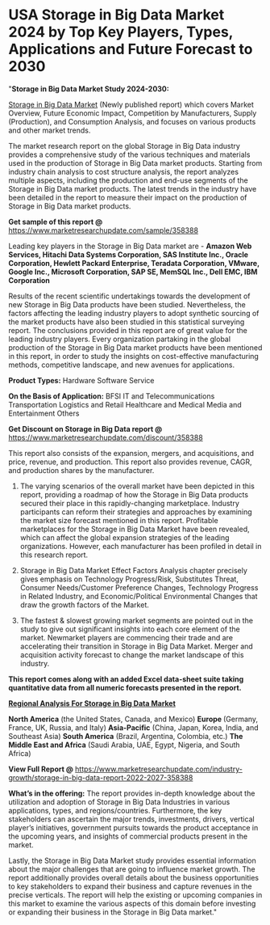 # USA Storage in Big Data Market 2024 by Top Key Players, Types, Applications and Future Forecast to 2030
"<strong>Storage in Big Data Market Study 2024-2030:</strong>

<a href=https://www.marketresearchupdate.com/sample/358388>Storage in Big Data Market</a> (Newly published report) which covers Market Overview, Future Economic Impact, Competition by Manufacturers, Supply (Production), and Consumption Analysis, and focuses on various products and other market trends.

The market research report on the global Storage in Big Data industry provides a comprehensive study of the various techniques and materials used in the production of Storage in Big Data market products. Starting from industry chain analysis to cost structure analysis, the report analyzes multiple aspects, including the production and end-use segments of the Storage in Big Data market products. The latest trends in the industry have been detailed in the report to measure their impact on the production of Storage in Big Data market products.

<strong>Get sample of this report @</strong> <a href=https://www.marketresearchupdate.com/sample/358388>https://www.marketresearchupdate.com/sample/358388</a>

Leading key players in the Storage in Big Data market are -
<strong>Amazon Web Services, Hitachi Data Systems Corporation, SAS Institute Inc., Oracle Corporation, Hewlett Packard Enterprise, Teradata Corporation, VMware, Google Inc., Microsoft Corporation, SAP SE, MemSQL Inc., Dell EMC, IBM Corporation</strong>

Results of the recent scientific undertakings towards the development of new Storage in Big Data products have been studied. Nevertheless, the factors affecting the leading industry players to adopt synthetic sourcing of the market products have also been studied in this statistical surveying report. The conclusions provided in this report are of great value for the leading industry players. Every organization partaking in the global production of the Storage in Big Data market products have been mentioned in this report, in order to study the insights on cost-effective manufacturing methods, competitive landscape, and new avenues for applications.

<strong>Product Types:</strong>
Hardware
Software
Service

<strong>On the Basis of Application:</strong>
BFSI
IT and Telecommunications
Transportation
Logistics and Retail
Healthcare and Medical
Media and Entertainment
Others

<strong>Get Discount on Storage in Big Data report @</strong> <a href=https://www.marketresearchupdate.com/discount/358388>https://www.marketresearchupdate.com/discount/358388</a>

This report also consists of the expansion, mergers, and acquisitions, and price, revenue, and production. This report also provides revenue, CAGR, and production shares by the manufacturer.

1) The varying scenarios of the overall market have been depicted in this report, providing a roadmap of how the Storage in Big Data products secured their place in this rapidly-changing marketplace. Industry participants can reform their strategies and approaches by examining the market size forecast mentioned in this report. Profitable marketplaces for the Storage in Big Data Market have been revealed, which can affect the global expansion strategies of the leading organizations. However, each manufacturer has been profiled in detail in this research report.

2) Storage in Big Data Market Effect Factors Analysis chapter precisely gives emphasis on Technology Progress/Risk, Substitutes Threat, Consumer Needs/Customer Preference Changes, Technology Progress in Related Industry, and Economic/Political Environmental Changes that draw the growth factors of the Market.

3) The fastest &amp; slowest growing market segments are pointed out in the study to give out significant insights into each core element of the market. Newmarket players are commencing their trade and are accelerating their transition in Storage in Big Data Market. Merger and acquisition activity forecast to change the market landscape of this industry.

<strong>This report comes along with an added Excel data-sheet suite taking quantitative data from all numeric forecasts presented in the report.</strong>

<strong><u><b>Regional Analysis For Storage in Big Data Market</b></u></strong>

<strong><b>North America</b></strong> (the United States, Canada, and Mexico)
<strong><b>Europe </b></strong>(Germany, France, UK, Russia, and Italy)
<strong><b>Asia-Pacific</b></strong> (China, Japan, Korea, India, and Southeast Asia)
<strong><b>South America</b></strong> (Brazil, Argentina, Colombia, etc.)
<strong><b>The Middle East and Africa</b></strong> (Saudi Arabia, UAE, Egypt, Nigeria, and South Africa)

<strong>View Full Report @</strong> <a href=https://www.marketresearchupdate.com/industry-growth/storage-in-big-data-report-2022-2027-358388>https://www.marketresearchupdate.com/industry-growth/storage-in-big-data-report-2022-2027-358388</a>

<strong>What’s in the offering:</strong> The report provides in-depth knowledge about the utilization and adoption of Storage in Big Data Industries in various applications, types, and regions/countries. Furthermore, the key stakeholders can ascertain the major trends, investments, drivers, vertical player’s initiatives, government pursuits towards the product acceptance in the upcoming years, and insights of commercial products present in the market.

Lastly, the Storage in Big Data Market study provides essential information about the major challenges that are going to influence market growth. The report additionally provides overall details about the business opportunities to key stakeholders to expand their business and capture revenues in the precise verticals. The report will help the existing or upcoming companies in this market to examine the various aspects of this domain before investing or expanding their business in the Storage in Big Data market."

